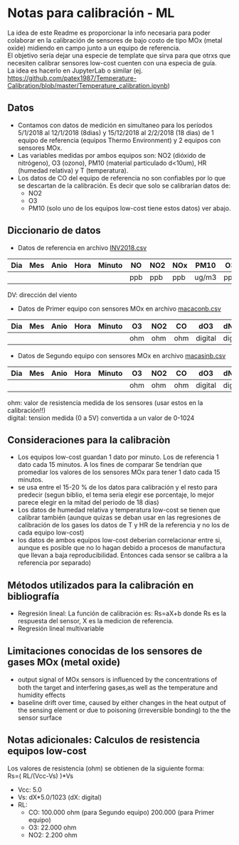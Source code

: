 # Notas para calibración - ML

La idea de este Readme es proporcionar la info necesaria para poder colaborar en la calibración de sensores de bajo costo de tipo MOx (metal oxide) midiendo en campo junto a un equipo de referencia.  
El objetivo sería dejar una especie de template que sirva para que otrxs que necesiten calibrar sensores low-cost cuenten con una especia de guía.   
La idea es hacerlo en JupyterLab o similar (ej. https://github.com/patex1987/Temperature-Calibration/blob/master/Temperature_calibration.ipynb)  

## Datos
- Contamos con datos de medición en simultaneo para los períodos 5/1/2018 al 12/1/2018 (8dias) y 15/12/2018 al 2/2/2018 (18 dias) de 1 equipo de referencia (equipos Thermo Environment) y 2 equipos con sensores MOx. 
- Las variables medidas por ambos equipos son: NO2 (dióxido de nitrógeno), O3 (ozono), PM10 (material particulado d<10um), HR (humedad relativa) y T (temperatura).
- Los datos de CO del equipo de referencia no son confiables por lo que se descartan de la calibración. Es decir que solo se calibrarían datos de:
  - NO2 
  - O3
  - PM10 (solo uno de los equipos low-cost tiene estos datos) ver abajo. 

## Diccionario de datos 

- Datos de referencia en archivo [INV2018.csv](https://github.com/nanocastro/Repo_maca/blob/master/Datos/Para%20analizar/INV2018.csv)  

|Dia | Mes | Anio | Hora | Minuto | NO | NO2 | NOx | PM10 | O3 | Temperatura |  DV | Velocidad | HR | CO | SO2|
| -- | -- | -- | -- | -- | -- | -- | -- | -- | -- | -- | -- | -- | -- | -- | -- |
| | |  |  |  |ppb | ppb | ppb | ug/m3 | ppb | °C |   | m/s | % | ppm | ppb|  

DV: dirección del viento

- Datos de Primer equipo con sensores MOx en archivo [macaconb.csv](https://github.com/nanocastro/Repo_maca/blob/master/Datos/Para%20analizar/macaconb.csv) 

|Dia | Mes | Anio | Hora | Minuto | O3 | NO2 | CO | dO3 | dNO2 | dCO |  HR | Temperatura | PM2.5 | PM10 |
| -- | -- | -- | -- | -- | -- | -- | -- | -- | -- | -- | -- | -- | -- | -- |
| | | | | | ohm | ohm | ohm | digital | digital | digital | % | °C | LPO | LPO |  

- Datos de Segundo equipo con sensores MOx en archivo [macasinb.csv](https://github.com/nanocastro/Repo_maca/blob/master/Datos/Para%20analizar/macasinb.csv) 

|Dia | Mes | Anio | Hora | Minuto | O3 | NO2 | CO | dO3 | dNO2 | dCO |  HR | Temperatura |
| -- | -- | -- | -- | -- | -- | -- | -- | -- | -- | -- | -- | -- |
| | | | | | ohm | ohm | ohm | digital | digital | digital | % | °C |  

ohm: valor de resistencia medida de los sensores (usar estos en la calibración!!)  
digital: tension medida (0 a 5V) convertida a un valor de 0-1024  

## Consideraciones para la calibraciòn 
- Los equipos low-cost guardan 1 dato por minuto. Los de referencia 1 dato cada 15 minutos. A los fines de comparar Se tendrían que promediar los valores de los sensores MOx para tener 1 dato cada 15 minutos. 
- se usa entre el 15-20 % de los datos para calibración y el resto para predecir (segun biblio, el tema seria elegir ese porcentaje, lo mejor parece elegir en la mitad del periodo de 18 dias)
- Los datos de humedad relativa y temperatura low-cost se tienen que calibrar también (aunque quizas se deban usar en las regresiones de calibración de los gases los datos de T y HR de la referencia y no los de cada equipo low-cost)  
- los datos de ambos equipos low-cost deberian correlacionar entre si, aunque es posible que no lo hagan debido a procesos de manufactura que llevan a baja reproducibilidad. Entonces cada sensor se calibra a la referencia por separado)

## Métodos utilizados para la calibración en bibliografía 
- Regresión lineal: 
  La función de calibración es: Rs=aX+b donde Rs es la respuesta del sensor, X es la medicion de referencia. 
- Regresión lineal multivariable

## Limitaciones conocidas de los sensores de gases MOx (metal oxide)
- output signal of MOx sensors is inﬂuenced by the concentrations of both the target and interfering gases,as well as the temperature and humidity effects
- baseline drift over time, caused by either changes in the heat output of the sensing element or due to poisoning (irreversible bonding) to the the sensor surface

## Notas adicionales: Calculos de resistencia equipos low-cost
Los valores de resistencia (ohm) se obtienen de la siguiente forma:  
Rs=( RL/(Vcc-Vs) )*Vs  
- Vcc: 5.0  
- Vs: dX*5.0/1023 (dX: digital)
- RL: 
  - CO:	100.000 ohm (para Segundo equipo) 200.000 (para Primer equipo)
  - O3:	22.000 ohm
  - NO2: 2.200 ohm
